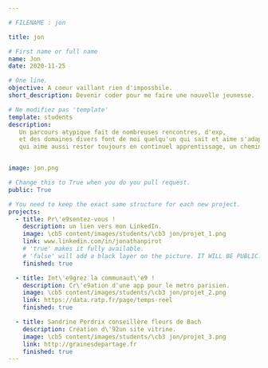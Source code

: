 ```yaml
---

# FILENAME : jon

title: jon

# First name or full name
name: Jon
date: 2020-11-25

# One line.
objective: A coeur vaillant rien d'impossbile.
short_description: Devenir coder pour me faire une nouvelle jeunesse.

# Ne modifiez pas 'template'
template: students
description:
   Un parcours atypique fait de nombreuses rencontres, d'exp, 
   et des domaines divers font de moi quelqu'un qui sait et aime s'adapter au monde qui l'entoure, 
   qui aime aussi rester toujours en continuel apprentissage, un chemin pour continuer d'exister.


image: jon.png

# Change this to True when you do you pull request.
public: True

# You need to keep the exact same structure for each new project.
projects:
  - title: Pr\'e9sentez-vous !
    description: un lien vers mon LinkedIn.
    image: \cb5 content/images/students/\cb3 jon/projet_1.png
    link: www.linkedin.com/in/jonathanpirot
    # 'true' makes it fully available.
    # 'false' will add a black layer on the picture. IT WILL BE PUBLIC!
    finished: true

  - title: Int\'e9grez la communaut\'e9 !
    description: Cr\'e9ation d'une app pour le metro parisien.
    image: \cb5 content/images/students/\cb3 jon/projet_2.png
    link: https://data.ratp.fr/page/temps-reel
    finished: true

  - title: Sandrine Perdrix conseillère fleurs de Bach
    description: Création d\'92un site vitrine.
    image: \cb5 content/images/students/\cb3 jon/projet_3.png
    link: http://grainesdepartage.fr
    finished: true
---
```

